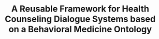 ---
name: "A Reusable Framework For Health Counseling"
title: "A Reusable Framework for Health Counseling Dialogue Systems based on a Behavioral Medicine Ontology"
journal: "journal name" 
project: "Computational Models of Health Behavior Change Dialog"
event: "Journal of Biomedical Informatics, 44, 183-197"
authors:
- name: "Bickmore, T."
- name: "Schulman, D."
- name: "Sidner, C."
year: 2011
resources:
- name: "JBI2011-ontology"
  src: "JBI2011-ontology.pdf"
external_url: null
draft: false 
headless: true
---